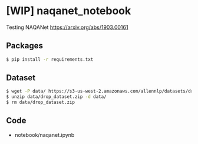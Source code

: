 # [WIP] naqanet_notebook
Testing NAQANet
https://arxiv.org/abs/1903.00161

## Packages

```bash
$ pip install -r requirements.txt
```

## Dataset

```bash
$ wget -P data/ https://s3-us-west-2.amazonaws.com/allennlp/datasets/drop/drop_dataset.zip
$ unzip data/drop_dataset.zip -d data/
$ rm data/drop_dataset.zip
```

## Code
* notebook/naqanet.ipynb